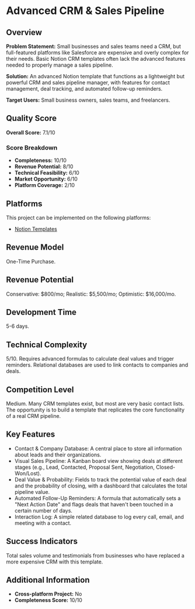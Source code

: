 # Advanced CRM & Sales Pipeline

## Overview
**Problem Statement:** Small businesses and sales teams need a CRM, but full-featured platforms like Salesforce are expensive and overly complex for their needs. Basic Notion CRM templates often lack the advanced features needed to properly manage a sales pipeline.

**Solution:** An advanced Notion template that functions as a lightweight but powerful CRM and sales pipeline manager, with features for contact management, deal tracking, and automated follow-up reminders.

**Target Users:** Small business owners, sales teams, and freelancers.

## Quality Score
**Overall Score:** 7.1/10

### Score Breakdown
- **Completeness:** 10/10
- **Revenue Potential:** 8/10
- **Technical Feasibility:** 6/10
- **Market Opportunity:** 6/10
- **Platform Coverage:** 2/10

## Platforms
This project can be implemented on the following platforms:
- [Notion Templates](./platforms/notion-templates/)

## Revenue Model
One-Time Purchase.

## Revenue Potential
Conservative: $800/mo; Realistic: $5,500/mo; Optimistic: $16,000/mo.

## Development Time
5-6 days.

## Technical Complexity
5/10. Requires advanced formulas to calculate deal values and trigger reminders. Relational databases are used to link contacts to companies and deals.

## Competition Level
Medium. Many CRM templates exist, but most are very basic contact lists. The opportunity is to build a template that replicates the core functionality of a real CRM pipeline.

## Key Features
- Contact & Company Database: A central place to store all information about leads and their organizations.
- Visual Sales Pipeline: A Kanban board view showing deals at different stages (e.g., Lead, Contacted, Proposal Sent, Negotiation, Closed-Won/Lost).
- Deal Value & Probability: Fields to track the potential value of each deal and the probability of closing, with a dashboard that calculates the total pipeline value.
- Automated Follow-Up Reminders: A formula that automatically sets a "Next Action Date" and flags deals that haven't been touched in a certain number of days.
- Interaction Log: A simple related database to log every call, email, and meeting with a contact.

## Success Indicators
Total sales volume and testimonials from businesses who have replaced a more expensive CRM with this template.

## Additional Information
- **Cross-platform Project:** No
- **Completeness Score:** 10/10
